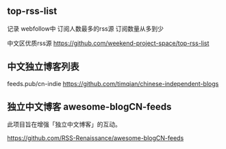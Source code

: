 

## top-rss-list
记录 webfollow中 订阅人数最多的rss源 订阅数量从多到少

中文区优质rss源
https://github.com/weekend-project-space/top-rss-list


## 中文独立博客列表

feeds.pub/cn-indie
https://github.com/timqian/chinese-independent-blogs


## 独立中文博客 awesome-blogCN-feeds

此项目旨在增强「独立中文博客」的互动。

https://github.com/RSS-Renaissance/awesome-blogCN-feeds